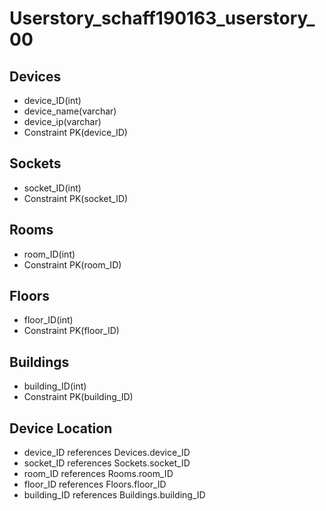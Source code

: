 # Userstory_schaff190163_userstory_00

## Devices

* device_ID(int)
* device_name(varchar)
* device_ip(varchar)
* Constraint PK(device_ID)

## Sockets

* socket_ID(int)
* Constraint PK(socket_ID)

## Rooms

* room_ID(int)
* Constraint PK(room_ID)

## Floors

* floor_ID(int)
* Constraint PK(floor_ID)

## Buildings

* building_ID(int)
* Constraint PK(building_ID)

## Device Location

* device_ID references Devices.device_ID
* socket_ID references Sockets.socket_ID
* room_ID references Rooms.room_ID
* floor_ID references Floors.floor_ID
* building_ID references Buildings.building_ID

